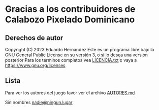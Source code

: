# Gracias a los contribuidores de Calabozo Pixelado Dominicano
## Derechos de autor
Copyright (C) 2023 Eduardo Hernández
Este es un programa libre bajo la GNU General Public License en su versión 3, o si lo desea una versión posterior
Para los términos completos vea [LICENCIA.txt](LICENCIA.txt) o vaya a https://www.gnu.org/licenses

## Lista
Para ver los autores del juego favor ver el archivo [AUTORES.md](AUTORES.md)

Sin nombres										nadie@ningun.lugar

